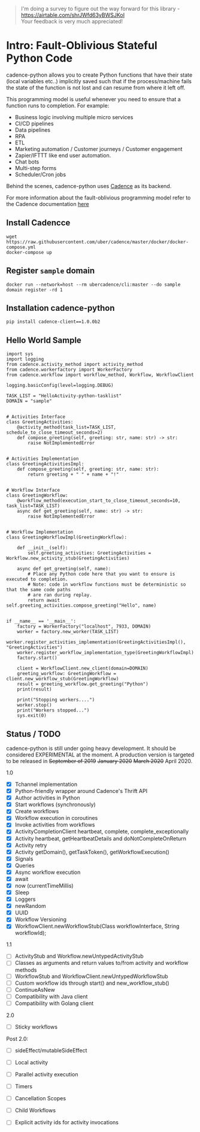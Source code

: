 > I'm doing a survey to figure out the way forward for this library - https://airtable.com/shrJWfd63yBWSJKoI <br/>
> Your feedback is very much appreciated!

# Intro: Fault-Oblivious Stateful Python Code

cadence-python allows you to create Python functions that have their state (local variables etc..) implicitly saved such that if the process/machine fails the state of the function is not lost and can resume from where it left off. 

This programming model is useful whenever you need to ensure that a function runs to completion. For example:

- Business logic involving multiple micro services
- CI/CD pipelines
- Data pipelines
- RPA
- ETL
- Marketing automation / Customer journeys / Customer engagement
- Zapier/IFTTT like end user automation.
- Chat bots
- Multi-step forms
- Scheduler/Cron jobs

Behind the scenes, cadence-python uses [Cadence](https://github.com/uber/cadence) as its backend. 

For more information about the fault-oblivious programming model refer to the Cadence documentation [here](https://cadenceworkflow.io/docs/03_concepts/01_workflows)

## Install Cadencce

```
wget https://raw.githubusercontent.com/uber/cadence/master/docker/docker-compose.yml
docker-compose up
```

## Register `sample` domain

```
docker run --network=host --rm ubercadence/cli:master --do sample domain register -rd 1
```

## Installation cadence-python

```
pip install cadence-client==1.0.0b2
```

## Hello World Sample

```
import sys
import logging
from cadence.activity_method import activity_method
from cadence.workerfactory import WorkerFactory
from cadence.workflow import workflow_method, Workflow, WorkflowClient

logging.basicConfig(level=logging.DEBUG)

TASK_LIST = "HelloActivity-python-tasklist"
DOMAIN = "sample"


# Activities Interface
class GreetingActivities:
    @activity_method(task_list=TASK_LIST, schedule_to_close_timeout_seconds=2)
    def compose_greeting(self, greeting: str, name: str) -> str:
        raise NotImplementedError


# Activities Implementation
class GreetingActivitiesImpl:
    def compose_greeting(self, greeting: str, name: str):
        return greeting + " " + name + "!"


# Workflow Interface
class GreetingWorkflow:
    @workflow_method(execution_start_to_close_timeout_seconds=10, task_list=TASK_LIST)
    async def get_greeting(self, name: str) -> str:
        raise NotImplementedError


# Workflow Implementation
class GreetingWorkflowImpl(GreetingWorkflow):

    def __init__(self):
        self.greeting_activities: GreetingActivities = Workflow.new_activity_stub(GreetingActivities)

    async def get_greeting(self, name):
        # Place any Python code here that you want to ensure is executed to completion.
        # Note: code in workflow functions must be deterministic so that the same code paths
        # are ran during replay.
        return await self.greeting_activities.compose_greeting("Hello", name)


if __name__ == '__main__':
    factory = WorkerFactory("localhost", 7933, DOMAIN)
    worker = factory.new_worker(TASK_LIST)
    worker.register_activities_implementation(GreetingActivitiesImpl(), "GreetingActivities")
    worker.register_workflow_implementation_type(GreetingWorkflowImpl)
    factory.start()

    client = WorkflowClient.new_client(domain=DOMAIN)
    greeting_workflow: GreetingWorkflow = client.new_workflow_stub(GreetingWorkflow)
    result = greeting_workflow.get_greeting("Python")
    print(result)

    print("Stopping workers....")
    worker.stop()
    print("Workers stopped...")
    sys.exit(0)
``` 

## Status / TODO

cadence-python is still under going heavy development. It should be considered EXPERIMENTAL at the moment. A production
version is targeted to be released in ~~September of 2019~~ ~~January 2020~~ ~~March 2020~~ April 2020.

1.0
- [x] Tchannel implementation
- [x] Python-friendly wrapper around Cadence's Thrift API
- [x] Author activities in Python
- [x] Start workflows (synchronously)
- [x] Create workflows
- [x] Workflow execution in coroutines
- [x] Invoke activities from workflows
- [x] ActivityCompletionClient heartbeat, complete, complete_exceptionally
- [x] Activity heartbeat, getHeartbeatDetails and doNotCompleteOnReturn
- [x] Activity retry
- [x] Activity getDomain(), getTaskToken(), getWorkflowExecution()
- [x] Signals
- [x] Queries
- [x] Async workflow execution
- [x] await
- [x] now (currentTimeMillis)
- [x] Sleep
- [x] Loggers
- [x] newRandom
- [x] UUID
- [x] Workflow Versioning
- [x] WorkflowClient.newWorkflowStub(Class workflowInterface, String workflowId);

1.1
- [ ] ActivityStub and Workflow.newUntypedActivityStub
- [ ] Classes as arguments and return values to/from activity and workflow methods
- [ ] WorkflowStub and WorkflowClient.newUntypedWorkflowStub
- [ ] Custom workflow ids through start() and new_workflow_stub()
- [ ] ContinueAsNew
- [ ] Compatibility with Java client
- [ ] Compatibility with Golang client

2.0
- [ ] Sticky workflows

Post 2.0:
- [ ] sideEffect/mutableSideEffect
- [ ] Local activity
- [ ] Parallel activity execution
- [ ] Timers
- [ ] Cancellation Scopes
- [ ] Child Workflows
- [ ] Explicit activity ids for activity invocations


